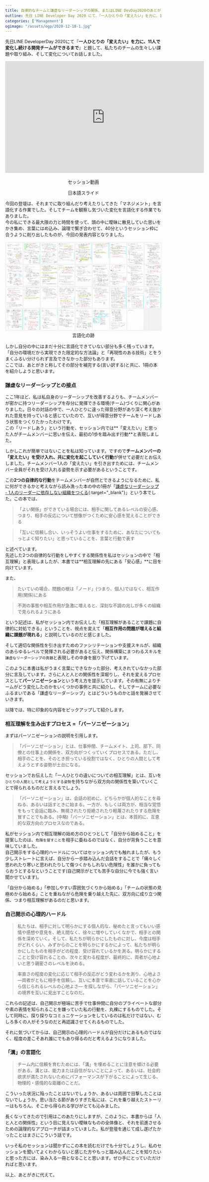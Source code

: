 ```yaml
---
title: 自律的なチームと謙虚なリーダーシップの関係、またはLINE DevDay2020のあとがき
outline: 先日 LINE Developer Day 2020 にて、『一人ひとりの「変えたい」を力に、11人で変化し続ける開発チームができるまで』と題して、私たちのチームの生々しい課題や取り組み、そして変化についてお話しました。そのあとがきを書くつもりでしたが、書き上がってみたら終始好きな本の紹介となってしまいました。
categories: ['Management']
ogimage: "/assets/ogp/2020-12-18-1.jpg"
---
```


先日LINE DeveloperDay 2020にて『**一人ひとりの「変えたい」を力に、11人で変化し続ける開発チームができるまで**』と題して、私たちのチームの生々しい課題や取り組み、そして変化についてお話しました。

<iframe width="640" height="360" src="https://www.youtube.com/embed/yKcEYmj4JR4" frameborder="0" allow="accelerometer; autoplay; clipboard-write; encrypted-media; gyroscope; picture-in-picture" allowfullscreen></iframe>
<p style="font-size:0.9rem;text-align:center">セッション動画</p>

<script async class="speakerdeck-embed" data-id="ae8b0feb948743ee8b5ebc093d196c5d" data-ratio="1.77162629757785" src="//speakerdeck.com/assets/embed.js"></script>
<p style="font-size:0.9rem;text-align:center">日本語スライド</p>

<p></p>

今回の登壇は、それまでに取り組んだり考えたりしてきた「マネジメント」を言語化する作業でした。そしてチームを観察し気づいた変化を言語化する作業でもありました。    
今の私にできる最大限の力と時間を使って、頭の中に曖昧に散見していた思いをかき集め、言葉にはめ込み、論理で繋ぎ合わせて、40分というセッション枠に合うように削り出したものが、今回の発表内容となりました。

<p style="font-size:0.9rem;text-align:center">
<img src="/assets/2020-12-18-1.jpg" alt="言語化の跡" loading="lazy">
<span>言語化の跡</span></p>


しかし自分の中にはまだ十分に言語化できていない部分も多く残っています。「自分の環境だから実現できた限定的な方法論」と「再現性のある技術」とをうまくふるい分けられず言及できなかった部分もあります。  
ここでは、あとがきと称してその部分を補完する(言い訳する)と共に、1冊の本を紹介しようと思います。

### 謙虚なリーダーシップとの接点

ここ1年ほど、私は私自身のリーダーシップを改善するよりも、チームメンバーが密かに持つリーダーシップを存分に発揮できる環境(チーム)づくりに関心がありました。日々の対話の中で、一人ひとりに違った得意分野があり深く考え抜かれた意見を持っていると感じていたので、互いが得意分野でチームをリードしあう状態をつくりたかったわけです。  
この「リードしあう」という行動を、セッション内では**「変えたい」と思った人がチームメンバーに思いを伝え、最初の1歩を踏み出す行動**と表現しました。

しかしこれが簡単ではないことを私は知っています。ですので**チームメンバーの「変えたい」を受け入れ、共に変化を起こしていく行動**が併せて必要だとお伝えしました。チームメンバー1人の「変えたい」を引き出すためには、チームメンバー全員がそれを受け入れる姿勢を示す必要があるということです。

この**2つの自律的な行動**をチームメンバーが自然とできるようになるために、私に何ができるかと考えながら読み漁った本の中の1冊が「[謙虚なリーダーシップ - 1人のリーダーに依存しない組織をつくる](https://amzn.to/2LyxTcO){:target="_blank"}」という本でした。この本では、

> 「よい関係」ができている場合には、相手に関してあるレベルの安心感、つまり、相手の反応について想像がつくために安心感を覚えることができる


> 「互いに信頼し合い、いっそうよい仕事をするために、あなたについてもっとよく知りたい」と思っていることを、言葉と行動で表す

と述べています。  
先述した2つの自律的な行動をしやすくする関係性を私はセッションの中で「相互理解」と表現しましたが、本書では**相互理解の先にある「安心感」**に目を向けています。

また、

> たいていの場合、問題の根は「ノード」(つまり、個人)ではなく、相互作用(関係)にある

> 不測の事態や相互作用が急激に増えると、深刻な不調の兆しが多くの組織で見られるようにある

という記述は、私がセッション内でお伝えした「相互理解があることで課題に自律的に対処できる」ということを、視点を変えて「**相互作用の問題が増えると組織に課題が現れる**」と説明しているのだと感じました。

そして適切な関係性を引き出すためのファシリテーションや支援スキルが、組織のあらゆるレベルで発揮される必要があると伝え、関係構築にまつわるスキルを`謙虚なリーダーシップの真髄`と表現しその中身を掘り下げています。

このように本書は私がうまく言葉にできなかった部分、考えきれていなかった部分に言及しています。さらに人と人との関係性を深堀りし、それを変えるプロセスとして**パーソニゼーション**という考え方を提示しています。その有無によりチームがどう変化したのかをいくつかの事例と共に紹介し、そしてチームに必要なふるまいである「謙虚なリーダーシップ」とはどういうものかと話を発展させていきます。

以降では、特に印象的な内容をピックアップして紹介します。


### 相互理解を生み出すプロセス =「パーソニゼーション」

まずはパーソニゼーションの説明を引用します。

> 「パーソニゼーション」とは、仕事仲間、チームメイト、上司、部下、同僚との仕事上の関係を、双方向がつくっていくプロセスである。ただし、相手のことを、そのとき担っている役割ではなく、ひとりの人間として考えようとする姿勢が土台になる。

セッションでお伝えした「一人ひとりの違いについての相互理解」とは、互いを`ひとりの人間として考えようとする姿勢`を持ちながら双方向の関係性を築いていくことで得られるものだと言えるでしょう。

> 「パーソニゼーション」は、会話の初めに、どちらかが個人的なことを尋ねる、あるいは話すときに始まる。一方が、もしくは両方が、相当な覚悟をもって会話に臨み、無視されたり拒絶されたり軽蔑されたりする危険を冒すことでもある。(中略)「パーソニゼーション」とは、本質的に、互恵的な双方向のプロセスなのである。

私がセッション内で相互理解の始め方のひとつとして「自分から始めること」を提案したのは、`危険を冒すこと`を相手に委ねるのではなく、自分が背負うことを意味していました。  
自己開示をする心理的ハードルについてはセッション内でも触れましたが、もう少しストレートに言えば、自分から一歩踏み込んだ会話をすることで「痛々しく思われたり寒いと思われたりして傷つくかもしれない危険性」を誰かに負ってもらおうとするなということです(自己開示がとても苦手な自分に今でも強く言い聞かせています)。


「自分から始める」「参加しやすい雰囲気づくりから始める」「チームの状態の見極めから始める」ことを重ねながら危険を乗り越えた先に、双方向に成り立つ関係、つまり相互理解があるのだと思います。


### 自己開示の心理的ハードル

> 私たちは、相手に対して明らかにする個人的な、秘めたと言ってもいい感情や感想や意見を、絶え間なく、徐々に増やしていくなかで、相手との関係を深めていく。そして、私たちが明らかにしたものに対し、今度は相手がどれくらい、みずからのことを明らかにするかによって、私たちが明らかにしたものを相手がどの程度、受け容れているかを測る。明らかにすることと受け容れることの、次々と変わる程度が、最終的に、両者が心地よいと思う親密さのレベルを決める。

> 率直さの程度の変化に応じて相手の反応がどう変わるかを測り、心地よさ ―両者がともに相手を信頼し、互いに本音で率直に話していることを心から信じられるレベルの心地よさ― を探しながら、「パーソニゼーション」の境界を互いに見出すことなのだ。

これらの記述は、自己開示が極端に苦手で仕事仲間に自分のプライベートな部分や素の表情を知られることを嫌っていた私の行動を、丸裸にするものでした。そして同時に、探り探りなコミュニケーションをしているのは私だけではない、むしろ多くの人がそうなのだと再認識させてくれるものでした。

それに気づいてからは、自己開示の心理的ハードルが自分だけにあるものではなく、程度の差こそあれ誰にでもあり得るのだと考えるようになりました。


### 「溝」の言語化

> チーム内に信頼を育むためには、「溝」を埋めることに注意を傾ける必要がある。溝とは、能力または自信がないことによって、あるいは、社会的欲求が満たされないためにパフォーマンスが下がることによって生じる、物理的・感情的な距離のことだ。

こういった状況に陥ったことはないでしょうか、あるいは周囲で目撃したことはないでしょうか。思い当たる節がありすぎた私には、これを乗り越えたストーリーはもちろん、そこから得られる学びがとても沁みました。


長くなってきたので引用はこのあたりにしますが、このように、本書からは「人と人との関係性」という目に見えない曖昧なものの全体像と、それを前進させるための論理的なアプローチが詰まっていました。私が登壇を通じて成し遂げたかったことはまさにこういう話です。

いっそ私のセッションは聞かずにこの本を読むだけでも十分でしょうし、私のセッションを聞いてよくわからないと感じた方やもっと踏み込んだことを知りたいと思った方には、染み入る一冊となることと思います。ぜひ手にとっていただければと思います。

以上、あとがきに代えて。